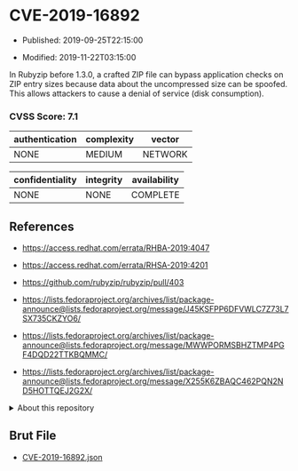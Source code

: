 # CVE-2019-16892

- Published: 2019-09-25T22:15:00

- Modified: 2019-11-22T03:15:00

In Rubyzip before 1.3.0, a crafted ZIP file can bypass application checks on ZIP entry sizes because data about the uncompressed size can be spoofed. This allows attackers to cause a denial of service (disk consumption).

### CVSS Score: **7.1**

| authentication | complexity | vector |
| --- | --- | --- |
| NONE | MEDIUM | NETWORK |

| confidentiality | integrity | availability |
| --- | --- | --- |
| NONE | NONE | COMPLETE |

## References

* https://access.redhat.com/errata/RHBA-2019:4047

* https://access.redhat.com/errata/RHSA-2019:4201

* https://github.com/rubyzip/rubyzip/pull/403

* https://lists.fedoraproject.org/archives/list/package-announce@lists.fedoraproject.org/message/J45KSFPP6DFVWLC7Z73L7SX735CKZYO6/

* https://lists.fedoraproject.org/archives/list/package-announce@lists.fedoraproject.org/message/MWWPORMSBHZTMP4PGF4DQD22TTKBQMMC/

* https://lists.fedoraproject.org/archives/list/package-announce@lists.fedoraproject.org/message/X255K6ZBAQC462PQN2ND5HOTTQEJ2G2X/

<details>
<summary>About this repository</summary> 

  This repository is part of the project [Live Hack CVE](https://github.com/Live-Hack-CVE). Main website can be found [www.live-hack.org](https://www.live-hack.org) 
  
  Made by [Sn0wAlice](https://github.com/Sn0wAlice) for the people that care about security and need to have a feed of the latest CVEs. Hope you enjoy it, don't forget to star the repo and follow me on [Twitter](https://twitter.com/Sn0wAlice) and [Github](https://github.com/Sn0wAlice). And that is my [personnal website](https://www.alice-snow.me/)

  - [Home Page](https://github.com/Live-Hack-CVE)
  - [Framework](https://github.com/Live-Hack-CVE/cve-framework)
  - [CVE database](https://github.com/Live-Hack-CVE/full_database)
  - [Changelog](https://github.com/Live-Hack-CVE/Changelog)
</details>

## Brut File

* [CVE-2019-16892.json](https://raw.githubusercontent.com/Live-Hack-CVE/full_database/main/cves/2019/CVE-2019-16892.json)

